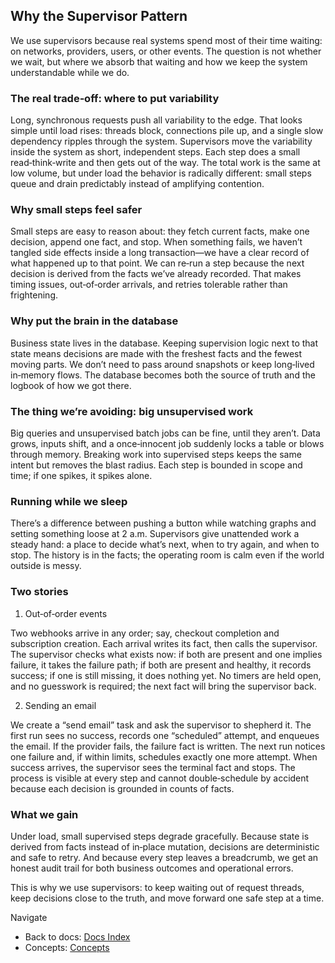 ## Why the Supervisor Pattern

We use supervisors because real systems spend most of their time waiting: on networks, providers, users, or other events. The question is not whether we wait, but where we absorb that waiting and how we keep the system understandable while we do.

### The real trade‑off: where to put variability

Long, synchronous requests push all variability to the edge. That looks simple until load rises: threads block, connections pile up, and a single slow dependency ripples through the system. Supervisors move the variability inside the system as short, independent steps. Each step does a small read‑think‑write and then gets out of the way. The total work is the same at low volume, but under load the behavior is radically different: small steps queue and drain predictably instead of amplifying contention.

### Why small steps feel safer

Small steps are easy to reason about: they fetch current facts, make one decision, append one fact, and stop. When something fails, we haven’t tangled side effects inside a long transaction—we have a clear record of what happened up to that point. We can re‑run a step because the next decision is derived from the facts we’ve already recorded. That makes timing issues, out‑of‑order arrivals, and retries tolerable rather than frightening.

### Why put the brain in the database

Business state lives in the database. Keeping supervision logic next to that state means decisions are made with the freshest facts and the fewest moving parts. We don’t need to pass around snapshots or keep long‑lived in‑memory flows. The database becomes both the source of truth and the logbook of how we got there.

### The thing we’re avoiding: big unsupervised work

Big queries and unsupervised batch jobs can be fine, until they aren’t. Data grows, inputs shift, and a once‑innocent job suddenly locks a table or blows through memory. Breaking work into supervised steps keeps the same intent but removes the blast radius. Each step is bounded in scope and time; if one spikes, it spikes alone.

### Running while we sleep

There’s a difference between pushing a button while watching graphs and setting something loose at 2 a.m. Supervisors give unattended work a steady hand: a place to decide what’s next, when to try again, and when to stop. The history is in the facts; the operating room is calm even if the world outside is messy.

### Two stories

1. Out‑of‑order events

Two webhooks arrive in any order; say, checkout completion and subscription creation. Each arrival writes its fact, then calls the supervisor. The supervisor checks what exists now: if both are present and one implies failure, it takes the failure path; if both are present and healthy, it records success; if one is still missing, it does nothing yet. No timers are held open, and no guesswork is required; the next fact will bring the supervisor back.

2. Sending an email

We create a “send email” task and ask the supervisor to shepherd it. The first run sees no success, records one “scheduled” attempt, and enqueues the email. If the provider fails, the failure fact is written. The next run notices one failure and, if within limits, schedules exactly one more attempt. When success arrives, the supervisor sees the terminal fact and stops. The process is visible at every step and cannot double‑schedule by accident because each decision is grounded in counts of facts.

### What we gain

Under load, small supervised steps degrade gracefully. Because state is derived from facts instead of in‑place mutation, decisions are deterministic and safe to retry. And because every step leaves a breadcrumb, we get an honest audit trail for both business outcomes and operational errors.

This is why we use supervisors: to keep waiting out of request threads, keep decisions close to the truth, and move forward one safe step at a time.

Navigate

- Back to docs: [Docs Index](README.md)
- Concepts: [Concepts](concepts/README.md)
